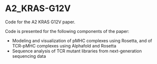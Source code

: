 # A2_KRAS-G12V
Code for the A2 KRAS G12V paper.

Code is presented for the following components of the paper: 
- Modeling and visualization of pMHC complexes using Rosetta, and of TCR-pMHC complexes using Alphafold and Rosetta
- Sequence analysis of TCR mutant libraries from next-generation sequencing data
